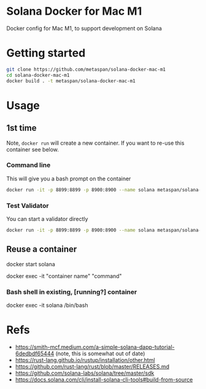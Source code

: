 # Solana Docker for Mac M1
Docker config for Mac M1, to support development on Solana

# Getting started

``` bash
git clone https://github.com/metaspan/solana-docker-mac-m1
cd solana-docker-mac-m1
docker build . -t metaspan/solana-docker-mac-m1
```

# Usage

## 1st time

Note, `docker run` will create a new container. If you want to re-use this container see below.

### Command line
This will give you a bash prompt on the container
```bash
docker run -it -p 8899:8899 -p 8900:8900 --name solana metaspan/solana-docker-mac-m1
```

### Test Validator
You can start a validator directly
```bash
docker run -it -p 8899:8899 -p 8900:8900 --name solana metaspan/solana-docker-mac-m1 solana-test-validator
```

## Reuse a container

docker start solana

docker exec -it "container name" "command"
  
### Bash shell in existing, [running?] container

docker exec -it solana /bin/bash

# Refs
- https://smith-mcf.medium.com/a-simple-solana-dapp-tutorial-6dedbdf65444 (note, this is somewhat out of date)
- https://rust-lang.github.io/rustup/installation/other.html
- https://github.com/rust-lang/rust/blob/master/RELEASES.md
- https://github.com/solana-labs/solana/tree/master/sdk
- https://docs.solana.com/cli/install-solana-cli-tools#build-from-source
